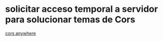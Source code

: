 # solicitar acceso temporal a servidor para solucionar temas de Cors
[cors anywhere](https://cors-anywhere.herokuapp.com/corsdemo)
